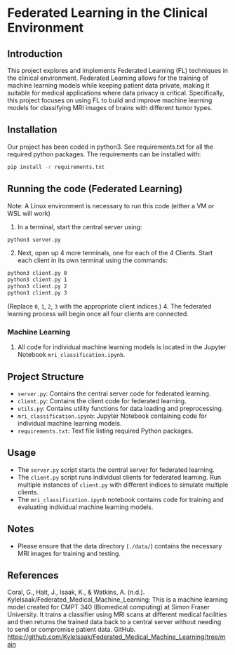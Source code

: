 # Federated Learning in the Clinical Environment

## Introduction
This project explores and implements Federated Learning (FL) techniques in the clinical environment. Federated Learning allows for the training of machine learning models while keeping patient data private, making it suitable for medical applications where data privacy is critical. Specifically, this project focuses on using FL to build and improve machine learning models for classifying MRI images of brains with different tumor types.


## Installation
Our project has been coded in python3. See requirements.txt for all the required python packages.
The requirements can be installed with:

```bash
pip install -r requirements.txt
```

## Running the code (Federated Learning)

Note: A Linux environment is necessary to run this code (either a VM or WSL will work)

1) In a terminal, start the central server using:
```bash
python3 server.py
```

2) Next, open up 4 more terminals, one for each of the 4 Clients. Start each client in its own terminal using the commands:
```bash
python3 client.py 0
python3 client.py 1
python3 client.py 2
python3 client.py 3
```
(Replace `0`, `1`, `2`, `3` with the appropriate client indices.)
4. The federated learning process will begin once all four clients are connected.

### Machine Learning
1. All code for individual machine learning models is located in the Jupyter Notebook `mri_classification.ipynb`.

## Project Structure
- `server.py`: Contains the central server code for federated learning.
- `client.py`: Contains the client code for federated learning.
- `utils.py`: Contains utility functions for data loading and preprocessing.
- `mri_classification.ipynb`: Jupyter Notebook containing code for individual machine learning models.
- `requirements.txt`: Text file listing required Python packages.

## Usage
- The `server.py` script starts the central server for federated learning.
- The `client.py` script runs individual clients for federated learning. Run multiple instances of `client.py` with different indices to simulate multiple clients.
- The `mri_classification.ipynb` notebook contains code for training and evaluating individual machine learning models.

## Notes
- Please ensure that the data directory (`./data/`) contains the necessary MRI images for training and testing.

## References
Coral, G., Hait, J., Isaak, K., & Watkins, A. (n.d.). KyleIsaak/Federated_Medical_Machine_Learning: This is a machine learning model created for CMPT 340 (Biomedical computing) at Simon Fraser University. It trains a classifier using MRI scans at different medical facilities and then returns the trained data back to a central server without needing to send or compromise patient data. GitHub. https://github.com/KyleIsaak/Federated_Medical_Machine_Learning/tree/main
